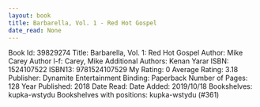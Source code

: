 ```yaml
---
layout: book
title: Barbarella, Vol. 1 - Red Hot Gospel
date_read: None
---
```


Book Id: 39829274
Title: Barbarella, Vol. 1: Red Hot Gospel
Author: Mike Carey
Author l-f: Carey, Mike
Additional Authors: Kenan Yarar
ISBN: 1524107522
ISBN13: 9781524107529
My Rating: 0
Average Rating: 3.18
Publisher: Dynamite Entertainment
Binding: Paperback
Number of Pages: 128
Year Published: 2018
Date Read: 
Date Added: 2019/10/18
Bookshelves: kupka-wstydu
Bookshelves with positions: kupka-wstydu (#361)

